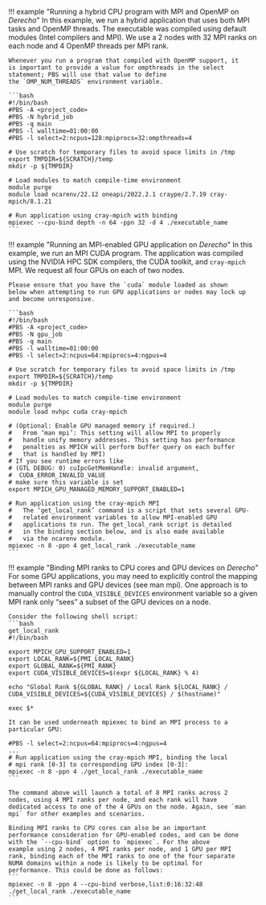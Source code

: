 !!! example "Running a hybrid CPU program with MPI and OpenMP on *Derecho*"
    In this example, we run a hybrid application that uses both MPI
    tasks and OpenMP threads. The executable was compiled using
    default modules (Intel compilers and MPI). We use a 2 nodes with
    32 MPI ranks on each node and 4 OpenMP threads per MPI rank.

    Whenever you run a program that compiled with OpenMP support, it
    is important to provide a value for ompthreads in the select
    statement; PBS will use that value to define
    the `OMP_NUM_THREADS` environment variable.

    ```bash
    #!/bin/bash
    #PBS -A <project_code>
    #PBS -N hybrid_job
    #PBS -q main
    #PBS -l walltime=01:00:00
    #PBS -l select=2:ncpus=128:mpiprocs=32:ompthreads=4

    # Use scratch for temporary files to avoid space limits in /tmp
    export TMPDIR=${SCRATCH}/temp
    mkdir -p ${TMPDIR}

    # Load modules to match compile-time environment
    module purge
    module load ncarenv/22.12 oneapi/2022.2.1 craype/2.7.19 cray-mpich/8.1.21

    # Run application using cray-mpich with binding
    mpiexec --cpu-bind depth -n 64 -ppn 32 -d 4 ./executable_name
    ```

!!! example "Running an MPI-enabled GPU application on *Derecho*"
    In this example, we run an MPI CUDA program. The application was
    compiled using the NVIDIA HPC SDK compilers, the CUDA toolkit, and
    `cray-mpich` MPI. We request all four GPUs on each of two nodes.

    Please ensure that you have the `cuda` module loaded as shown
    below when attempting to run GPU applications or nodes may lock up
    and become unresponsive.

    ```bash
    #!/bin/bash
    #PBS -A <project_code>
    #PBS -N gpu_job
    #PBS -q main
    #PBS -l walltime=01:00:00
    #PBS -l select=2:ncpus=64:mpiprocs=4:ngpus=4

    # Use scratch for temporary files to avoid space limits in /tmp
    export TMPDIR=${SCRATCH}/temp
    mkdir -p ${TMPDIR}

    # Load modules to match compile-time environment
    module purge
    module load nvhpc cuda cray-mpich

    # (Optional: Enable GPU managed memory if required.)
    #   From ‘man mpi’: This setting will allow MPI to properly
    #   handle unify memory addresses. This setting has performance
    #   penalties as MPICH will perform buffer query on each buffer
    #   that is handled by MPI)
    # If you see runtime errors like
    # (GTL DEBUG: 0) cuIpcGetMemHandle: invalid argument,
    #  CUDA_ERROR_INVALID_VALUE
    # make sure this variable is set
    export MPICH_GPU_MANAGED_MEMORY_SUPPORT_ENABLED=1

    # Run application using the cray-mpich MPI
    #   The ‘get_local_rank’ command is a script that sets several GPU-
    #   related environment variables to allow MPI-enabled GPU
    #   applications to run. The get_local_rank script is detailed
    #   in the binding section below, and is also made available
    #   via the ncarenv module.
    mpiexec -n 8 -ppn 4 get_local_rank ./executable_name
    ```


!!! example "Binding MPI ranks to CPU cores and GPU devices on *Derecho*"
    For some GPU applications, you may need to explicitly control the
    mapping between MPI ranks and GPU devices (see man mpi). One
    approach is to manually control the `CUDA_VISIBLE_DEVICES`
    environment variable so a given MPI rank only “sees” a subset of
    the GPU devices on a node.

    Consider the following shell script:
    ```bash
    get_local_rank
    #!/bin/bash

    export MPICH_GPU_SUPPORT_ENABLED=1
    export LOCAL_RANK=${PMI_LOCAL_RANK}
    export GLOBAL_RANK=${PMI_RANK}
    export CUDA_VISIBLE_DEVICES=$(expr ${LOCAL_RANK} % 4)

    echo "Global Rank ${GLOBAL_RANK} / Local Rank ${LOCAL_RANK} / CUDA_VISIBLE_DEVICES=${CUDA_VISIBLE_DEVICES} / $(hostname)"

    exec $*

    It can be used underneath mpiexec to bind an MPI process to a particular GPU:

    #PBS -l select=2:ncpus=64:mpiprocs=4:ngpus=4
    ...
    # Run application using the cray-mpich MPI, binding the local
    # mpi rank [0-3] to corresponding GPU index [0-3]:
    mpiexec -n 8 -ppn 4 ./get_local_rank ./executable_name
    ```

    The command above will launch a total of 8 MPI ranks across 2
    nodes, using 4 MPI ranks per node, and each rank will have
    dedicated access to one of the 4 GPUs on the node. Again, see `man
    mpi` for other examples and scenarios.

    Binding MPI ranks to CPU cores can also be an important
    performance consideration for GPU-enabled codes, and can be done
    with the `--cpu-bind` option to `mpiexec`. For the above
    example using 2 nodes, 4 MPI ranks per node, and 1 GPU per MPI
    rank, binding each of the MPI ranks to one of the four separate
    NUMA domains within a node is likely to be optimal for
    performance. This could be done as follows:
    ```
    mpiexec -n 8 -ppn 4 --cpu-bind verbose,list:0:16:32:48 ./get_local_rank ./executable_name
    ```
